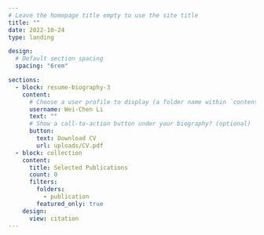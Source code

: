 ```yaml
---
# Leave the homepage title empty to use the site title
title: ""
date: 2022-10-24
type: landing

design:
  # Default section spacing
  spacing: "6rem"

sections:
  - block: resume-biography-3
    content:
      # Choose a user profile to display (a folder name within `content/authors/`)
      username: Wei-Chen Li
      text: ""
      # Show a call-to-action button under your biography? (optional)
      button:
        text: Download CV
        url: uploads/CV.pdf
  - block: collection
    content:
      title: Selected Publications
      count: 0
      filters:
        folders:
          - publication
        featured_only: true
    design:
      view: citation
---
```

